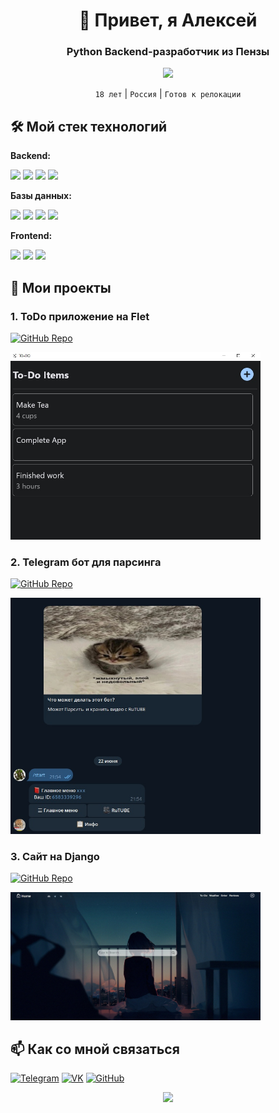 <div align="center">

# 👋 Привет, я Алексей
### Python Backend-разработчик из Пензы

<img src="https://media1.tenor.com/m/b_CQSgcIiZsAAAAd/umi-tof.gif" width="200">

`18 лет` | `Россия` | `Готов к релокации`

</div>

## 🛠 Мой стек технологий

**Backend:**
<p>
  <img src="https://img.shields.io/badge/Python-3776AB?style=for-the-badge&logo=python&logoColor=white">
  <img src="https://img.shields.io/badge/FastAPI-009688?style=for-the-badge&logo=fastapi&logoColor=white">
  <img src="https://img.shields.io/badge/Django-092E20?style=for-the-badge&logo=django&logoColor=white">
  <img src="https://img.shields.io/badge/DRF-red?style=for-the-badge">
</p>

**Базы данных:**
<p>
  <img src="https://img.shields.io/badge/PostgreSQL-316192?style=for-the-badge&logo=postgresql&logoColor=white">
  <img src="https://img.shields.io/badge/MySQL-4479A1?style=for-the-badge&logo=mysql&logoColor=white">
  <img src="https://img.shields.io/badge/MongoDB-47A248?style=for-the-badge&logo=mongodb&logoColor=white">
  <img src="https://img.shields.io/badge/Redis-DC382D?style=for-the-badge&logo=redis&logoColor=white">
</p>

**Frontend:**
<p>
  <img src="https://img.shields.io/badge/HTML5-E34F26?style=for-the-badge&logo=html5&logoColor=white">
  <img src="https://img.shields.io/badge/CSS3-1572B6?style=for-the-badge&logo=css3&logoColor=white">
  <img src="https://img.shields.io/badge/JavaScript-F7DF1E?style=for-the-badge&logo=javascript&logoColor=black">
</p>

## 🚀 Мои проекты

### 1. ToDo приложение на Flet
[![GitHub Repo](https://img.shields.io/badge/View_Repo-181717?style=for-the-badge&logo=github&logoColor=white)](https://github.com/xzxbtl/ToDoApp)

<img src="https://github.com/xzxbtl/Resume/blob/main/9NekgTP-zVs.jpg?raw=true" width="400">

### 2. Telegram бот для парсинга
[![GitHub Repo](https://img.shields.io/badge/View_Repo-181717?style=for-the-badge&logo=github&logoColor=white)](https://github.com/xzxbtl/aiogramParseBOT)

<img src="https://github.com/xzxbtl/Resume/blob/main/cewK3dcrSTE.jpg?raw=true" width="400">

### 3. Сайт на Django
[![GitHub Repo](https://img.shields.io/badge/View_Repo-181717?style=for-the-badge&logo=github&logoColor=white)](https://github.com/xzxbtl/djnagoproject)

<img src="https://github.com/xzxbtl/Resume/blob/main/sitemain.jpg?raw=true" width="400">

## 📫 Как со мной связаться

[![Telegram](https://img.shields.io/badge/Telegram-2CA5E0?style=for-the-badge&logo=telegram&logoColor=white)](https://t.me/qxzxbtlqq)
[![VK](https://img.shields.io/badge/VK-0077FF?style=for-the-badge&logo=vk&logoColor=white)](https://vk.com/xxzxbtl)
[![GitHub](https://img.shields.io/badge/GitHub-181717?style=for-the-badge&logo=github&logoColor=white)](https://github.com/xzxbtl)

<div align="center">
  
<img src="https://media1.tenor.com/m/dmYFpSnH7oYAAAAC/anime-cat-anime-cat-eating.gif" width="200">

</div>
